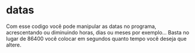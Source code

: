 # datas

Com esse codigo você pode manipular as datas no programa, acrescentando ou diminuindo horas, dias ou meses por exemplo... Basta no lugar de 86400 você colocar em segundos quanto tempo você deseja que altere.
